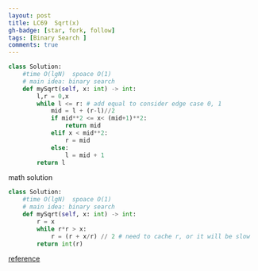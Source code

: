 ```yaml
---
layout: post
title: LC69  Sqrt(x)
gh-badge: [star, fork, follow]
tags: [Binary Search ]
comments: true
---
```


```python
class Solution:
    #time O(lgN)  spoace O(1)
    # main idea: binary search
    def mySqrt(self, x: int) -> int:
        l,r = 0,x
        while l <= r: # add equal to consider edge case 0, 1
            mid = l + (r-l)//2
            if mid**2 <= x< (mid+1)**2:
                return mid
            elif x < mid**2:
                r = mid 
            else:
                l = mid + 1
        return l 
```
math solution 
```python
class Solution:
    #time O(lgN)  spoace O(1)
    # main idea: binary search
    def mySqrt(self, x: int) -> int:
        r = x
        while r*r > x:
            r = (r + x/r) // 2 # need to cache r, or it will be slow
        return int(r)
```
[reference](https://en.wikipedia.org/wiki/Integer_square_root#Using_only_integer_division)